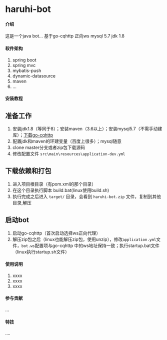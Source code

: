 # haruhi-bot

#### 介绍
这是一个java bot...
基于go-cqhttp 正向ws
mysql 5.7
jdk 1.8

#### 软件架构
1. spring boot
2. spring mvc
3. mybatis-push
4. dynamic-datasource
5. maven
6. ...


#### 安装教程
## 准备工作
1.  安装jdk1.8（等同于8）；安装maven（3.6以上）；安装mysql5.7（不需手动建库）；[下载go-cqhttp](https://github.com/Mrs4s/go-cqhttp/releases)
2.  配置jdk和maven的环建变量（百度上很多）；mysql随意
3.  clone master分支或者zip包下载源码
4. 修改配置文件 `src\main\resources\application-dev.yml`
## 下载依赖和打包
1. 进入项目根目录（有pom.xml的那个目录）
2. 在这个目录执行脚本 build.bat(linux使用build.sh)
3. 执行完成之后进入 `target/` 目录，会看到 `haruhi-bot.zip` 文件，复制到其他目录,解压
## 启动bot
1. 启动go-cqhttp（首次启动选择ws正向代理）
2. 解压zip包之后（linux也能解压zip包，使用unzip），修改`application.yml`文件，`bot.ws`配置项与go-cqhttp 中的ws地址保持一致；执行startup.bat文件（linux执行startup.sh文件）
#### 使用说明

1.  xxxx
2.  xxxx
3.  xxxx

#### 参与贡献

...


#### 特技

....
